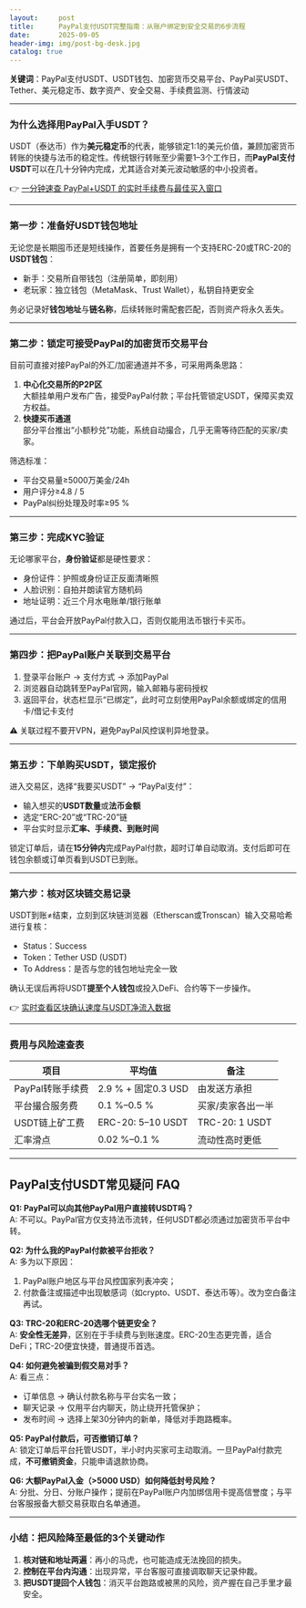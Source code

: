 ```yaml
---
layout:     post
title:      PayPal支付USDT完整指南：从账户绑定到安全交易的6步流程
date:       2025-09-05
header-img: img/post-bg-desk.jpg
catalog: true
---
```


**关键词**：PayPal支付USDT、USDT钱包、加密货币交易平台、PayPal买USDT、Tether、美元稳定币、数字资产、安全交易、手续费监测、行情波动

---

### 为什么选择用PayPal入手USDT？

USDT（泰达币）作为**美元稳定币**的代表，能够锁定1:1的美元价值，兼顾加密货币转账的快捷与法币的稳定性。传统银行转账至少需要1–3个工作日，而**PayPal支付USDT**可以在几十分钟内完成，尤其适合对美元波动敏感的中小投资者。

👉 [一分钟速查 PayPal+USDT 的实时手续费与最佳买入窗口](https://okxdog.com/)

---

### 第一步：准备好USDT钱包地址

无论您是长期囤币还是短线操作，首要任务是拥有一个支持ERC-20或TRC-20的**USDT钱包**：

- 新手：交易所自带钱包（注册简单，即刻用）  
- 老玩家：独立钱包（MetaMask、Trust Wallet），私钥自持更安全  

务必记录好**钱包地址**与**链名称**，后续转账时需配套匹配，否则资产将永久丢失。

---

### 第二步：锁定可接受PayPal的加密货币交易平台

目前可直接对接PayPal的外汇/加密通道并不多，可采用两条思路：

1. **中心化交易所的P2P区**  
   大额挂单用户发布广告，接受PayPal付款；平台托管锁定USDT，保障买卖双方权益。  
2. **快捷买币通道**  
   部分平台推出“小额秒兑”功能，系统自动撮合，几乎无需等待匹配的买家/卖家。

筛选标准：  
- 平台交易量≥5000万美金/24h  
- 用户评分≥4.8 / 5  
- PayPal纠纷处理及时率≥95 %

---

### 第三步：完成KYC验证

无论哪家平台，**身份验证**都是硬性要求：

- 身份证件：护照或身份证正反面清晰照  
- 人脸识别：自拍并朗读官方随机码  
- 地址证明：近三个月水电账单/银行账单

通过后，平台会开放PayPal付款入口，否则仅能用法币银行卡买币。

---

### 第四步：把PayPal账户关联到交易平台

1. 登录平台账户 → 支付方式 → 添加PayPal  
2. 浏览器自动跳转至PayPal官网，输入邮箱与密码授权  
3. 返回平台，状态栏显示“已绑定”，此时可立刻使用PayPal余额或绑定的信用卡/借记卡支付

⚠️ 关联过程不要开VPN，避免PayPal风控误判异地登录。

---

### 第五步：下单购买USDT，锁定报价

进入交易区，选择“我要买USDT” → “PayPal支付”：  
- 输入想买的**USDT数量**或**法币金额**  
- 选定“ERC-20”或“TRC-20”链  
- 平台实时显示**汇率、手续费、到账时间**

锁定订单后，请在**15分钟内**完成PayPal付款，超时订单自动取消。支付后即可在钱包余额或订单页看到USDT已到账。

---

### 第六步：核对区块链交易记录

USDT到账≠结束，立刻到区块链浏览器（Etherscan或Tronscan）输入交易哈希进行复核：

- Status：Success  
- Token：Tether USD (USDT)  
- To Address：是否与您的钱包地址完全一致  

确认无误后再将USDT**提至个人钱包**或投入DeFi、合约等下一步操作。

👉 [实时查看区块确认速度与USDT净流入数据](https://okxdog.com/)

---

### 费用与风险速查表

| 项目                | 平均值                  | 备注                  |
|---------------------|-------------------------|-----------------------|
| PayPal转账手续费     | 2.9 % + 固定0.3 USD      | 由发送方承担           |
| 平台撮合服务费       | 0.1 %–0.5 %              | 买家/卖家各出一半       |
| USDT链上矿工费        | ERC-20: 5–10 USDT        | TRC-20: 1 USDT         |
| 汇率滑点             | 0.02 %–0.1 %             | 流动性高时更低          |

---

## PayPal支付USDT常见疑问 FAQ

**Q1: PayPal可以向其他PayPal用户直接转USDT吗？**  
A: 不可以。PayPal官方仅支持法币流转，任何USDT都必须通过加密货币平台中转。

**Q2: 为什么我的PayPal付款被平台拒收？**  
A: 多为以下原因：  
1. PayPal账户地区与平台风控国家列表冲突；  
2. 付款备注或描述中出现敏感词（如crypto、USDT、泰达币等）。改为空白备注再试。

**Q3: TRC-20和ERC-20选哪个链更安全？**  
A: **安全性无差异**，区别在于手续费与到账速度。ERC-20生态更完善，适合DeFi；TRC-20便宜快捷，普通提币首选。

**Q4: 如何避免被骗到假交易对手？**  
A: 看三点：  
- 订单信息 → 确认付款名称与平台实名一致；  
- 聊天记录 → 仅用平台内聊天，防止绕开托管保护；  
- 发布时间 → 选择上架30分钟内的新单，降低对手跑路概率。

**Q5: PayPal付款后，可否撤销订单？**  
A: 锁定订单后平台托管USDT，半小时内买家可主动取消。一旦PayPal付款完成，**不可撤销资金**，只能申请退款协商。

**Q6: 大额PayPal入金（>5000 USD）如何降低封号风险？**  
A: 分批、分日、分账户操作；提前在PayPal账户内加绑信用卡提高信誉度；与平台客服报备大额交易获取白名单通道。

---

### 小结：把风险降至最低的3个关键动作

1. **核对链和地址两遍**：再小的马虎，也可能造成无法挽回的损失。  
2. **控制在平台内沟通**：出现异常，平台客服可直接调取聊天记录仲裁。  
3. **把USDT提回个人钱包**：消灭平台跑路或被黑的风险，资产握在自己手里才最安全。